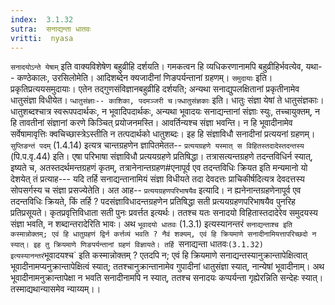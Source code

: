 ```yaml
---
index:  3.1.32
sutra:  सनाद्यन्ता धातवः
vritti:  nyasa
---
```


`सनादयोऽन्ते येषाम्` इति वाक्यविशेषेण बहुव्रीहि दर्शयति। गमकत्वन हि व्यधिकरणानामपि बहुव्रीहिर्भवत्येव, यथा-- कण्ठेकालः, उरसिलोमेति। आदिशब्देन क्यजादीनां णिङपर्यन्तानां ग्रहणम्। `समुदायाः` इति। प्रकृतिप्रत्ययसमुदायाः। एतेन तद्गुणसंविज्ञानबहुव्रीहि दर्शयति; अन्यथा सनाद्युपलक्षितानां प्रकृतीनामेव धातुसंज्ञा विधीयेत। `प्धातुसंज्ञाः-- काशिका, पदमञ्जरी च।फ्धातुसंज्ञकाः` इति। धातुः संज्ञा येषां ते धातुसंज्ञकाः। धातुशब्दश्चात्र स्वरूपपदार्थकः, न भूवादिपदार्थकः, अन्यथा भूवादयः सनाद्यन्तानां संज्ञाः स्युः, तच्चायुक्तम्, न हि तावतीनां संज्ञानां करणे किञ्चित् प्रयोजनमस्ति। आवर्तिन्यश्च संज्ञा भवन्ति। न हि भूवादीनामेव सर्वेषामावृत्तिः क्वचिच्छास्त्रेऽस्तीति न तत्पदार्थको धातुशब्दः। इह हि संज्ञाविधौ सनादीनां प्रत्ययनां ग्रहणम्। `सुप्तिङन्तं पदम्` (1.4.14) इत्यत्र चान्तग्रहणेन ज्ञापितमेतत-- `प्रत्ययग्रहणे यस्मात् स विहितस्तदादेस्तदन्तस्य` (पि.प.वृ.44) इति। एषा परिभाषा संज्ञाविधौ प्रत्ययग्रहणे प्रतिषिद्धा। तत्रासत्यन्तग्रहणे तदन्तविधिर्न स्यात्, इष्यते च, अतस्तदर्थमन्तग्रहणं कृतम्, तत्रानेनान्तग्रहण#एनापूर्व एव तदन्तविधिः क्रियत इति मन्यमानो यो देशयेत् तं प्रत्याह--- यदि तर्हि सनाद्यन्तानामियं संज्ञा विधीयते तदा देवदत्तः प्राचिकीर्षदित्यत्र देवदत्तस्य सोपसर्गस्य च संज्ञा प्रसज्येतेति। अत आह-- `प्रत्ययग्रहणपरिभाषयैव` इत्यादि। न ह्यनेनान्तग्रहणेनापूर्व एव तदन्तविधिः क्रियते, किं तर्हि ? पदसंज्ञाविधादन्तग्रहणेन प्रतिषिद्धा सती प्रत्ययग्रहणपरिभाषयैव पुनरिह प्रतिप्रसूयते। कृतप्रवृत्तिविधाता सती पुनः प्रवर्त्तत इत्यर्थः। ततश्च यतः सनादयो विहितास्तदादेरेव समुदयस्य संज्ञा भवति, न शब्दान्तरादेरिति भावः। अथ `भूवादयो धातवः` (1.3.1) इत्यस्यानन्तरं `सनाद्यन्ताश्च इति कस्मान्नोक्तम्; एवं हि धातुग्रहणं द्विर्न कर्त्तव्यं भवति ? नैवं शक्यम्, एवं हि क्रियमाणे सनादीनामियत्तापरिच्छदो न स्यात्। इह तु क्रियमाणे णिङपर्यन्तानां ग्रहणं विज्ञायते। तर्हि `सनाद्यन्ता धातवः` (3.1.32) इत्यस्यानन्तरं `भूवादयश्च` इति कस्मान्नोक्तम् ? एतदपि न; एवं हि क्रियमाणे सनाद्यन्तस्यानुक्रान्तापेक्षित्वात् भूवादीनामप्यनुक्रान्तापेक्षित्वं स्यात्; ततश्चानुक्रान्तानामेव गुपादीनां धातुसंज्ञा स्यात्, नान्येषां भूवादीनाम्। अथ भूवादीनामनुक्रान्तापेक्षा न भवति सनादीनामपि न स्यात्, ततश्च सनादयः कप्पर्यन्ता गृह्येरन्निति सन्देहः स्यात्। तस्माद्यथान्यासमेव न्याय्यम्।।

